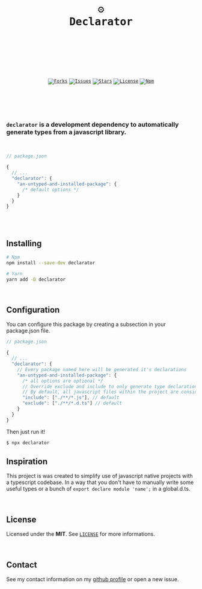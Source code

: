 <br />
<div align="center">
  <pre>
  <br />
  <h1>⚙️
Declarator</h1>
  <br />
  </pre>
  <br />
  <br />
  <code
    ><a href="https://github.com/ArthurFiorette/declarator/network/members"
      ><img
        src="https://img.shields.io/github/forks/ArthurFiorette/declarator?logo=github&label=Forks"
        target="_blank"
        alt="Forks" /></a
  ></code>
  <code
    ><a href="https://github.com/ArthurFiorette/declarator/issues"
      ><img
        src="https://img.shields.io/github/issues/ArthurFiorette/declarator?logo=github&label=Issues"
        target="_blank"
        alt="Issues" /></a
  ></code>
  <code
    ><a href="https://github.com/ArthurFiorette/declarator/stargazers"
      ><img
        src="https://img.shields.io/github/stars/ArthurFiorette/declarator?logo=github&label=Stars"
        target="_blank"
        alt="Stars" /></a
  ></code>
  <code
    ><a href="https://github.com/ArthurFiorette/declarator/blob/main/LICENSE"
      ><img
        src="https://img.shields.io/github/license/ArthurFiorette/declarator?logo=githu&label=License"
        target="_blank"
        alt="License" /></a
  ></code>
  <code
    ><a href="https://www.npmjs.com/package/declarator"
      ><img
        src="https://img.shields.io/npm/v/declarator?color=CB3837&logo=npm&label=Npm"
        target="_blank"
        alt="Npm" /></a
  ></code>
</div>

<h1></h1>

<br />
<br />

### `declarator` is a development dependency to automatically generate types from a javascript library.

<br />

```js
// package.json

{
  // ...
  "declarator": {
    "an-untyped-and-installed-package": {
      /* default options */
    }
  }
}
```

<br />
<br />

## Installing

```sh
# Npm
npm install --save-dev declarator

# Yarn
yarn add -D declarator
```

<br />

## Configuration

You can configure this package by creating a subsection in your package.json file.

```js
// package.json

{
  // ...
  "declarator": {
    // Every package named here will be generated it's declarations
    "an-untyped-and-installed-package": {
      /* all options are optional */
      // Override exclude and include to only generate type declarations for a subset of the source files.
      // By default, all javascript files within the project are considered.
      "include": ["./**/*.js"], // default
      "exclude": ["./**/*.d.ts"] // default
    }
  }
}
```

Then just run it!

```sh
$ npx declarator
```

## Inspiration

This project is was created to simplify use of javascript native projects with a
typescript codebase. In a way that you don't have to manually write some useful types or a
bunch of `export declare module 'name';` in a global.d.ts.

<br />

## License

Licensed under the **MIT**. See [`LICENSE`](LICENSE) for more informations.

<br />

## Contact

See my contact information on my [github profile](https://github.com/ArthurFiorette) or
open a new issue.

<br />
